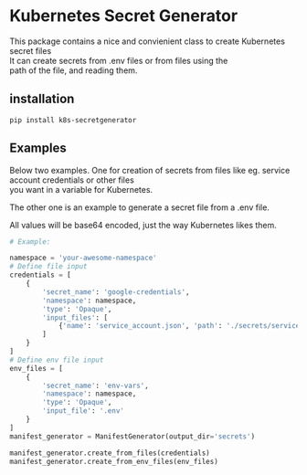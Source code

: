 # Kubernetes Secret Generator

This package contains a nice and convienient class to create Kubernetes secret files  
It can create secrets from .env files or from files using the  
path of the file, and reading them.


## installation

```
pip install k8s-secretgenerator
```


## Examples

Below two examples. One for creation of secrets from files like eg. service account credentials or other files  
you want in a variable for Kubernetes.

The other one is an example to generate a secret file from a .env file.

All values will be base64 encoded, just the way Kubernetes likes them.

```python  
# Example:

namespace = 'your-awesome-namespace'
# Define file input
credentials = [
    {
        'secret_name': 'google-credentials',
        'namespace': namespace,
        'type': 'Opaque',
        'input_files': [
            {'name': 'service_account.json', 'path': './secrets/service_account.json'},
        ]
    }
]
# Define env file input
env_files = [
    {
        'secret_name': 'env-vars',
        'namespace': namespace,
        'type': 'Opaque',
        'input_file': '.env'
    }
]
manifest_generator = ManifestGenerator(output_dir='secrets')

manifest_generator.create_from_files(credentials)
manifest_generator.create_from_env_files(env_files)
```